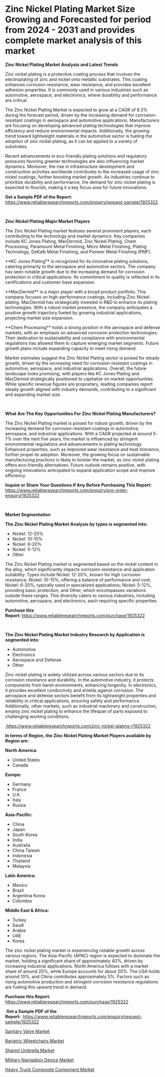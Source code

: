 <p><h1>Zinc Nickel Plating Market Size Growing and Forecasted for period from 2024 - 2031 and provides complete market analysis of this market</h1></p><p><strong>Zinc Nickel Plating Market Analysis and Latest Trends</strong></p>
<p><p>Zinc nickel plating is a protective coating process that involves the electroplating of zinc and nickel onto metallic substrates. This coating enhances corrosion resistance, wear resistance, and provides excellent adhesion properties. It is commonly used in various industries such as automotive, aerospace, and electronics, where durability and performance are critical.</p><p>The Zinc Nickel Plating Market is expected to grow at a CAGR of 8.3% during the forecast period, driven by the increasing demand for corrosion-resistant coatings in aerospace and automotive applications. Manufacturers are focusing on developing advanced plating technologies that improve efficiency and reduce environmental impacts. Additionally, the growing trend toward lightweight materials in the automotive sector is fueling the adoption of zinc nickel plating, as it can be applied to a variety of substrates.</p><p>Recent advancements in eco-friendly plating solutions and regulatory pressures favoring greener technologies are also influencing market dynamics. Moreover, the rise in infrastructure development and construction activities worldwide contributes to the increased usage of zinc nickel coatings, further boosting market growth. As industries continue to prioritize durability and performance, the demand for zinc nickel plating is expected to flourish, making it a key focus area for future innovations.</p></p>
<p><strong>Get a Sample PDF of the Report:&nbsp;</strong> <a href="https://www.reliableresearchreports.com/enquiry/request-sample/1925322?utm_campaign=31&utm_medium=2&utm_source=Github&utm_content=ia&utm_term=24102024&utm_id=zinc-nickel-plating">https://www.reliableresearchreports.com/enquiry/request-sample/1925322</a></p>
<p>&nbsp;</p>
<p><strong>Zinc Nickel Plating Major Market Players</strong></p>
<p><p>The Zinc Nickel Plating market features several prominent players, each contributing to the technology and market dynamics. Key companies include KC Jones Plating, MacDermid, Zinc Nickel Plating, Chem Processing, Paramount Metal Finishing, Micro Metal Finishing, Plating Technology, DeKalb Metal Finishing, and Pioneer Metal Finishing (PMF).</p><p>**KC Jones Plating** is recognized for its innovative plating solutions, catering primarily to the aerospace and automotive sectors. The company has seen notable growth due to the increasing demand for corrosion protection in critical applications. Its commitment to quality is reflected in its certifications and customer base expansion.</p><p>**MacDermid** is a major player with a broad product portfolio. This company focuses on high-performance coatings, including Zinc Nickel plating. MacDermid has strategically invested in R&D to enhance its plating technologies. With a robust market presence, the company anticipates a positive growth trajectory fueled by growing industrial applications, projecting market size expansion.</p><p>**Chem Processing** holds a strong position in the aerospace and defense markets, with an emphasis on advanced corrosion protection technologies. Their dedication to sustainability and compliance with environmental regulations has allowed them to capture emerging market segments. Future growth plans include expanding capacity to meet rising demand.</p><p>Market estimates suggest the Zinc Nickel Plating sector is poised for steady growth, driven by the increasing need for corrosion-resistant coatings in automotive, aerospace, and industrial applications. Overall, the future landscape looks promising, with players like KC Jones Plating and MacDermid strategically positioned to capitalize on market opportunities. While specific revenue figures are proprietary, leading companies report steady growth aligned with industry demands, contributing to a significant and expanding market size.</p></p>
<p>&nbsp;</p>
<p><strong>What Are The Key Opportunities For Zinc Nickel Plating Manufacturers?</strong></p>
<p><p>The Zinc Nickel Plating market is poised for robust growth, driven by the increasing demand for corrosion-resistant coatings in automotive, aerospace, and industrial applications. With a CAGR projected at around 5-7% over the next five years, the market is influenced by stringent environmental regulations and advancements in plating technology. Enhanced properties, such as improved wear resistance and heat tolerance, further propel its adoption. Moreover, the growing focus on sustainable manufacturing practices is likely to bolster the market, as zinc nickel plating offers eco-friendly alternatives. Future outlook remains positive, with ongoing innovations anticipated to expand application scope and improve efficiency.</p></p>
<p><strong>Inquire or Share Your Questions If Any Before Purchasing This Report:</strong> <a href="https://www.reliableresearchreports.com/enquiry/pre-order-enquiry/1925322?utm_campaign=31&utm_medium=2&utm_source=Github&utm_content=ia&utm_term=24102024&utm_id=zinc-nickel-plating">https://www.reliableresearchreports.com/enquiry/pre-order-enquiry/1925322</a></p>
<p>&nbsp;</p>
<p><strong>Market Segmentation</strong></p>
<p><strong>The Zinc Nickel Plating Market Analysis by types is segmented into:</strong></p>
<p><ul><li>Nickel: 12-20%</li><li>Nickel: 10-15%</li><li>Nickel: 6-20%</li><li>Nickel: 5-12%</li><li>Other</li></ul></p>
<p><p>The Zinc Nickel Plating market is segmented based on the nickel content in the alloy, which significantly impacts corrosion resistance and application suitability. Types include Nickel: 12-20%, known for high corrosion resistance; Nickel: 10-15%, offering a balance of performance and cost; Nickel: 6-20%, typically used in specialized applications; Nickel: 5-12%, providing basic protection; and Other, which encompasses variations outside these ranges. This diversity caters to various industries, including automotive, aerospace, and electronics, each requiring specific properties.</p></p>
<p><strong>Purchase this Report:&nbsp;</strong><a href="https://www.reliableresearchreports.com/purchase/1925322?utm_campaign=31&utm_medium=2&utm_source=Github&utm_content=ia&utm_term=24102024&utm_id=zinc-nickel-plating">https://www.reliableresearchreports.com/purchase/1925322</a></p>
<p>&nbsp;</p>
<p><strong>The Zinc Nickel Plating Market Industry Research by Application is segmented into:</strong></p>
<p><ul><li>Automotive</li><li>Electronics</li><li>Aerospace and Defense</li><li>Other</li></ul></p>
<p><p>Zinc nickel plating is widely utilized across various sectors due to its corrosion resistance and durability. In the automotive industry, it protects components from harsh environments, enhancing longevity. In electronics, it provides excellent conductivity and shields against corrosion. The aerospace and defense sectors benefit from its lightweight properties and reliability in critical applications, ensuring safety and performance. Additionally, other markets, such as industrial machinery and construction, employ zinc nickel plating to enhance the lifespan of parts exposed to challenging working conditions.</p></p>
<p><a href="https://www.reliableresearchreports.com/zinc-nickel-plating-r1925322?utm_campaign=31&utm_medium=2&utm_source=Github&utm_content=ia&utm_term=24102024&utm_id=zinc-nickel-plating">&nbsp;https://www.reliableresearchreports.com/zinc-nickel-plating-r1925322</a></p>
<p><strong>In terms of Region, the Zinc Nickel Plating Market Players available by Region are:</strong></p>
<p>
    <p> <strong> North America: </strong>
        <ul>
            <li>United States</li>
            <li>Canada</li>
        </ul>
        </p> 
    <p> <strong> Europe: </strong>
        <ul>
            <li>Germany</li>
            <li>France</li>
            <li>U.K.</li>
            <li>Italy</li>
            <li>Russia</li>
        </ul>
        </p> 
    <p> <strong> Asia-Pacific: </strong>
        <ul>
            <li>China</li>
            <li>Japan</li>
            <li>South Korea</li>
            <li>India</li>
            <li>Australia</li>
            <li>China Taiwan</li>
            <li>Indonesia</li>
            <li>Thailand</li>
            <li>Malaysia</li>
        </ul>
        </p> 
    <p> <strong> Latin America: </strong>
        <ul>
            <li>Mexico</li>
            <li>Brazil</li>
            <li>Argentina Korea</li>
            <li>Colombia</li>
        </ul>
        </p> 
    <p> <strong> Middle East & Africa: </strong>
        <ul>
            <li>Turkey</li>
            <li>Saudi</li>
            <li>Arabia</li>
            <li>UAE</li>
            <li>Korea</li>
        </ul>
    </p>
    </p>
<p><p>The zinc nickel plating market is experiencing notable growth across various regions. The Asia-Pacific (APAC) region is expected to dominate the market, holding a significant share of approximately 40%, driven by increasing industrial applications. North America follows with a market share of around 25%, while Europe accounts for about 20%. The USA holds around 10%, and China contributes approximately 5%. Factors such as rising automotive production and stringent corrosion resistance regulations are fueling this upward trend in demand.</p></p>
<p><strong>Purchase this Report: </strong><a href="https://www.reliableresearchreports.com/purchase/1925322?utm_campaign=31&utm_medium=2&utm_source=Github&utm_content=ia&utm_term=24102024&utm_id=zinc-nickel-plating">https://www.reliableresearchreports.com/purchase/1925322</a></p>
<p>&nbsp;<strong>Get a Sample PDF of the Report:&nbsp;&nbsp;</strong><a href="https://www.reliableresearchreports.com/enquiry/request-sample/1925322?utm_campaign=31&utm_medium=2&utm_source=Github&utm_content=ia&utm_term=24102024&utm_id=zinc-nickel-plating">https://www.reliableresearchreports.com/enquiry/request-sample/1925322</a></p>
<p><strong></strong></p>
<p><p><a href="https://issuu.com/reportprime-2/docs/sanitary-valve-market-size-2030.ppt_9aab5c522d5315?utm_campaign=31&utm_medium=2&utm_source=Github&utm_content=ia&utm_term=24102024&utm_id=zinc-nickel-plating">Sanitary Valve Market</a></p><p><a href="https://issuu.com/reportprime-2/docs/bariatric-wheelchairs-market-size-2_dfdfec2b3287a9?utm_campaign=31&utm_medium=2&utm_source=Github&utm_content=ia&utm_term=24102024&utm_id=zinc-nickel-plating">Bariatric Wheelchairs Market</a></p><p><a href="https://www.linkedin.com/pulse/evaluating-shared-umbrella-market-trends-growth-opportunities-il2df?utm_campaign=31&utm_medium=2&utm_source=Github&utm_content=ia&utm_term=24102024&utm_id=zinc-nickel-plating">Shared Umbrella Market</a></p><p><a href="https://github.com/isbel3opkkem/Market-Research-Report-List-1/blob/main/military-navigation-device-market.md?utm_campaign=31&utm_medium=2&utm_source=Github&utm_content=ia&utm_term=24102024&utm_id=zinc-nickel-plating">Military Navigation Device Market</a></p><p><a href="https://github.com/cristy9x9bur/Market-Research-Report-List-1/blob/main/heavy-truck-composite-component-market.md?utm_campaign=31&utm_medium=2&utm_source=Github&utm_content=ia&utm_term=24102024&utm_id=zinc-nickel-plating">Heavy Truck Composite Component Market</a></p></p>